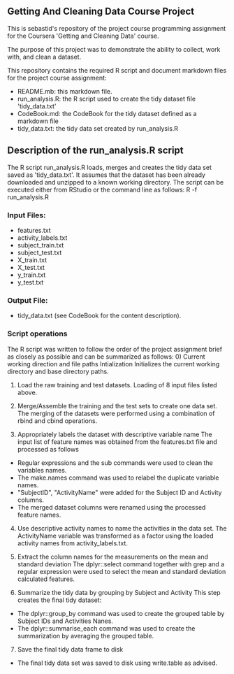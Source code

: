 ## Getting And Cleaning Data Course Project
This is sebastid's repository of the project course programming assignment for the Coursera 'Getting and Cleaning Data' course.

The purpose of this project was to demonstrate the ability to collect, work with, and clean a dataset.

This repository contains the required R script and document markdown files for the project course assignment:
* README.mb: this markdown file.
* run_analysis.R: the R script used to create the tidy dataset file 'tidy_data.txt'
* CodeBook.md: the CodeBook for the tidy dataset defined as a markdown file
* tidy_data.txt: the tidy data set created by run_analysis.R

## Description of the run_analysis.R script
The R script run_analysis.R loads, merges and creates the tidy data set saved as 'tidy_data.txt'.
It assumes that the dataset has been already downloaded and unzipped to a known working directory.
The script can be executed either from RStudio or the command line as follows:
R -f run_analysis.R

### Input Files: 
- features.txt
- activity_labels.txt
- subject_train.txt
- subject_test.txt
- X_train.txt
- X_test.txt
- y_train.txt
- y_test.txt

### Output File:
- tidy_data.txt (see CodeBook for the content description).

### Script operations
The R script was written to follow the order of the project assignment brief as closely as possible and can be summarized as follows:
0) Current working direction and file paths Intialization 
Initializes the current working directory and base directory paths.

1) Load the raw training and test datasets.
Loading of 8 input files listed above.

2) Merge/Assemble the training and the test sets to create one data set.
The merging of the datasets were performed using a combination of rbind and cbind operations.

3) Appropriately labels the dataset with descriptive variable name
The input list of feature names was obtained from the features.txt file and processed as follows
- Regular expressions and the sub commands were used to clean the variables names.
- The make.names command was used to relabel the duplicate variable names.
- "SubjectID", "ActivityName" were added for the Subject ID  and Activity columns.
- The merged dataset columns were renamed using the processed feature names.

4) Use descriptive activity names to name the activities in the data set.
The ActivityName variable was transformed as a factor using the loaded activity names from activity_labels.txt.

5) Extract the column names for the measurements on the mean and standard deviation 
The dplyr::select command together with grep and a regular expression were used to select the mean and standard deviation calculated features.

6) Summarize the tidy data by grouping by Subject and Activity
This step creates the final tidy dataset:
- The dplyr::group_by command was used to create the grouped table by Subject IDs and Activities Nanes.
- The dplyr::summarise_each command was used to create the summarization  by averaging the grouped table.

7) Save the final tidy data frame to disk
- The final tidy data set was saved to disk using write.table as advised.

